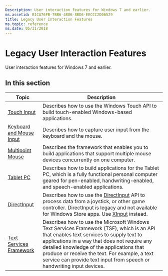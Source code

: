 ```yaml
---
Description: User interaction features for Windows 7 and earlier.
ms.assetid: B1CA76FB-7BB6-4886-8BD6-EECCC2D06529
title: Legacy User Interaction Features
ms.topic: reference
ms.date: 05/31/2018
---
```


# Legacy User Interaction Features

User interaction features for Windows 7 and earlier.

## In this section



| Topic                                                               | Description                                                                                                                                                                                                                                                                                                                                                             |
|---------------------------------------------------------------------|-------------------------------------------------------------------------------------------------------------------------------------------------------------------------------------------------------------------------------------------------------------------------------------------------------------------------------------------------------------------------|
| [Touch Input](./wintouch/windows-touch-portal.md)<br/>             | Describes how to use the Windows Touch API to build touch-enabled Windows-based applications.<br/>                                                                                                                                                                                                                                                                |
| [Keyboard and Mouse Input](./inputdev/user-input.md)<br/>          | Describes how to capture user input from the keyboard and the mouse.<br/>                                                                                                                                                                                                                                                                                         |
| [Multipoint Mouse](/previous-versions/msdn10/ee906605(v=msdn.10))<br/> | Describes the framework that enables you to build applications that support multiple mouse devices concurrently on one computer.<br/>                                                                                                                                                                                                                             |
| [Tablet PC](./tablet/tablet-pc-development-guide.md)<br/>          | Describes how to build applications for the Tablet PC, which is a fully functional personal computer geared for pen-enabled, handwriting-enabled, and speech-enabled applications. <br/>                                                                                                                                                                          |
| [DirectInput](/previous-versions/windows/desktop/ee416842(v=vs.85))<br/>      | Describes how to use the [DirectInput](/previous-versions/windows/desktop/ee416842(v=vs.85)) API to process data from a joystick, or other game controller. DirectInput is legacy and not available for Windows Store apps. Use [XInput](./xinput/xinput-game-controller-apis-portal.md) instead.<br/>                                                                                      |
| [Text Services Framework](./tsf/text-services-framework.md)<br/>   | Describes how to use the Microsoft Windows Text Services Framework (TSF), which is an API that enables text services to supply text to applications in a way that does not require any detailed knowledge of the applications that produce or receive the text. For example, a text service can provide text input from speech or handwriting input devices.<br/> |



 

 

 